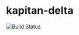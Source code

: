 # kapitan-delta

[![Build Status](https://travis-ci.com/razee-io/kapitan-delta.svg?branch=master)](https://travis-ci.com/razee-io/kapitan-delta)
